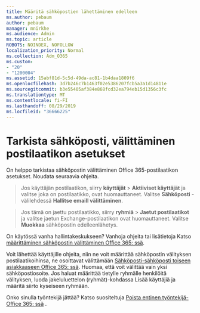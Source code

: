 ```yaml
---
title: Määritä sähköpostien lähettäminen edelleen
ms.author: pebaum
author: pebaum
manager: mnirkhe
ms.audience: Admin
ms.topic: article
ROBOTS: NOINDEX, NOFOLLOW
localization_priority: Normal
ms.collection: Adm_O365
ms.custom:
- "20"
- "1200004"
ms.assetid: 15abf81d-5c5d-49da-ac81-1b4daa1809f6
ms.openlocfilehash: 3d7b246c7b1463f02e5386207fcb5a3a1d14811e
ms.sourcegitcommit: b3e55405af384e868fcd32ea794eb15d1356c3fc
ms.translationtype: MT
ms.contentlocale: fi-FI
ms.lasthandoff: 08/29/2019
ms.locfileid: "36666225"
---
```

# <a name="check-the-email-forwarding-settings-for-a-mailbox"></a>Tarkista sähköposti, välittäminen postilaatikon asetukset

On helppo tarkistaa sähköpostin välittäminen Office 365-postilaatikon asetukset. Noudata seuraavia ohjeita.
  
> Jos käyttäjän postilaatikon, siirry **käyttäjät** \> **Aktiiviset käyttäjät** ja valitse joka on postilaatikko, ovat huomauttaneet. Valitse **Sähköposti** -välilehdessä **Hallitse emaill välittäminen**.
    
> Jos tämä on jaettu postilaatikko, siirry **ryhmiä** \> **Jaetut postilaatikot** ja valitse jaetun Exchange-postilaatikon ovat huomauttaneet. Valitse **Muokkaa** sähköpostin edelleenlähetys.

On käytössä vanha hallintakeskukseen? Vanhoja ohjeita tai lisätietoja Katso [määrittäminen sähköpostin välittäminen Office 365: ssä](https://support.office.com/article/Configure-email-forwarding-in-Office-365-ab5eb117-0f22-4fa7-a662-3a6bdb0add74).
  
Voit lähettää käyttäjille ohjeita, niin ne voit määrittää sähköpostin välityksen postilaatikoihinsa, ne osoittavat välittämään [Sähköposti-sähköposti toiseen asiakkaaseen Office 365: ssä](https://support.office.com/article/Forward-email-from-Office-365-to-another-email-account-1ed4ee1e-74f8-4f53-a174-86b748ff6a0e). Huomaa, että voit välittää vain yksi sähköpostiosoite. Jos haluat määrittää tietylle ryhmälle henkilöitä välityksen, luoda jakeluluettelon (ryhmät)-kohdassa Lisää käyttäjiä ja määritä siirto kyseiseen ryhmään.
  
Onko sinulla työntekijä jättää? Katso suositeltuja [Poista entinen työntekijä-Office 365: ssä](https://support.office.com/article/Remove-a-former-employee-from-Office-365-44d96212-4d90-4027-9aa9-a95eddb367d1.aspx) .
  